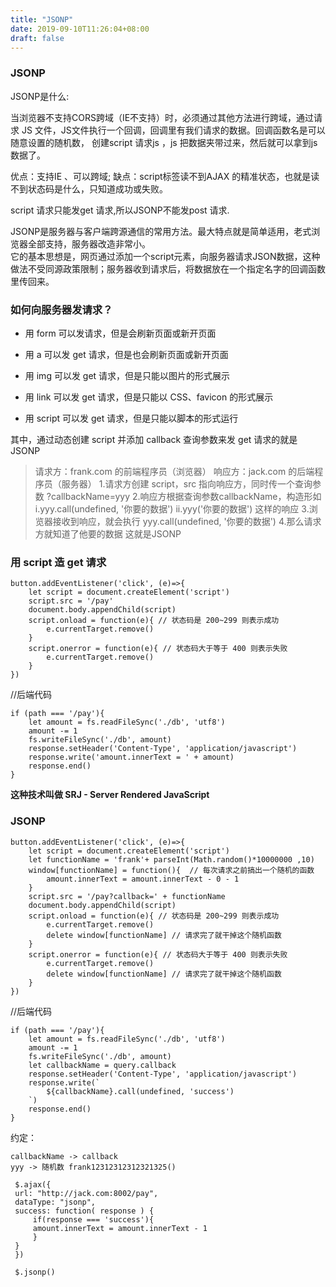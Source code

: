 ```yaml
---
title: "JSONP"
date: 2019-09-10T11:26:04+08:00
draft: false
---
```


### JSONP

JSONP是什么:

当浏览器不支持CORS跨域（IE不支持）时，必须通过其他方法进行跨域，通过请求 JS 文件，JS文件执行一个回调，回调里有我们请求的数据。回调函数名是可以随意设置的随机数，
创建script 请求js ，js 把数据夹带过来，然后就可以拿到js 数据了。

优点：支持IE 、可以跨域;
缺点：script标签读不到AJAX 的精准状态，也就是读不到状态码是什么，只知道成功或失败。

script 请求只能发get 请求,所以JSONP不能发post 请求.

JSONP是服务器与客户端跨源通信的常用方法。最大特点就是简单适用，老式浏览器全部支持，服务器改造非常小。<br>
它的基本思想是，网页通过添加一个script元素，向服务器请求JSON数据，这种做法不受同源政策限制；服务器收到请求后，将数据放在一个指定名字的回调函数里传回来。

### 如何向服务器发请求？

* 用 form 可以发请求，但是会刷新页面或新开页面

* 用 a 可以发 get 请求，但是也会刷新页面或新开页面
  
* 用 img 可以发 get 请求，但是只能以图片的形式展示
  
* 用 link 可以发 get 请求，但是只能以 CSS、favicon 的形式展示
  
* 用 script 可以发 get 请求，但是只能以脚本的形式运行
  
其中，通过动态创建 script 并添加 callback 查询参数来发 get 请求的就是 JSONP 
>请求方：frank.com 的前端程序员（浏览器）
>响应方：jack.com 的后端程序员（服务器）
>       1.请求方创建 script，src 指向响应方，同时传一个查询参数 ?callbackName=yyy
>        2.响应方根据查询参数callbackName，构造形如
>           i.yyy.call(undefined, '你要的数据')
>           ii.yyy('你要的数据')
>           这样的响应
>       3.浏览器接收到响应，就会执行 yyy.call(undefined, '你要的数据')
>      4.那么请求方就知道了他要的数据 
>这就是JSONP


### 用 script 造 get 请求

```
button.addEventListener('click', (e)=>{
    let script = document.createElement('script')
    script.src = '/pay'
    document.body.appendChild(script)
    script.onload = function(e){ // 状态码是 200~299 则表示成功
        e.currentTarget.remove()
    }
    script.onerror = function(e){ // 状态码大于等于 400 则表示失败
        e.currentTarget.remove()
    }
})
```

//后端代码

```
if (path === '/pay'){
    let amount = fs.readFileSync('./db', 'utf8')
    amount -= 1
    fs.writeFileSync('./db', amount)
    response.setHeader('Content-Type', 'application/javascript')
    response.write('amount.innerText = ' + amount)
    response.end()
}
```
**这种技术叫做 SRJ - Server Rendered JavaScript**

### JSONP

```
button.addEventListener('click', (e)=>{
    let script = document.createElement('script')
    let functionName = 'frank'+ parseInt(Math.random()*10000000 ,10)
    window[functionName] = function(){  // 每次请求之前搞出一个随机的函数
        amount.innerText = amount.innerText - 0 - 1
    }
    script.src = '/pay?callback=' + functionName
    document.body.appendChild(script)
    script.onload = function(e){ // 状态码是 200~299 则表示成功
        e.currentTarget.remove()
        delete window[functionName] // 请求完了就干掉这个随机函数
    }
    script.onerror = function(e){ // 状态码大于等于 400 则表示失败
        e.currentTarget.remove()
        delete window[functionName] // 请求完了就干掉这个随机函数
    }
})
```

//后端代码

```
if (path === '/pay'){
    let amount = fs.readFileSync('./db', 'utf8')
    amount -= 1
    fs.writeFileSync('./db', amount)
    let callbackName = query.callback
    response.setHeader('Content-Type', 'application/javascript')
    response.write(`
        ${callbackName}.call(undefined, 'success')
    `)
    response.end()
}

```

约定：

```
callbackName -> callback
yyy -> 随机数 frank12312312312321325()

 $.ajax({
 url: "http://jack.com:8002/pay",
 dataType: "jsonp",
 success: function( response ) {
     if(response === 'success'){
     amount.innerText = amount.innerText - 1
     }
 }
 })

 $.jsonp()

```
